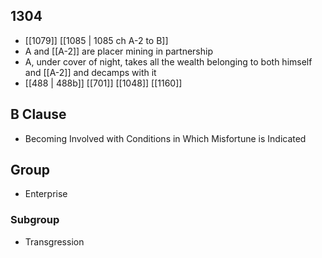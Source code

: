 ## 1304
- [[1079]] [[1085 | 1085 ch A-2 to B]] 
- A and [[A-2]] are placer mining in partnership
- A, under cover of night, takes all the wealth belonging to both himself and [[A-2]] and decamps with it
- [[488 | 488b]] [[701]] [[1048]] [[1160]] 

## B Clause
- Becoming Involved with Conditions in Which Misfortune is Indicated

## Group
- Enterprise

### Subgroup
- Transgression

